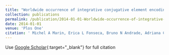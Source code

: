 ```yaml
---
title: "Worldwide occurrence of integrative conjugative element encoding multidrug resistance determinants in epidemic Vibrio cholerae O1."
collection: publications
permalink: /publication/2014-01-01-Worldwide-occurrence-of-integrative-conjugative-element-encoding-multidrug-resistance-determinants-in-epidemic-Vibrio-cholerae-O1
date: 2014-01-01
venue: 'Plos One'
citation: ' Michel A Marin, Erica L Fonseca, Bruno N Andrade, Adriana C Cabral, Ana Carolina P Vicente, &quot;Worldwide Occurrence of Integrative Conjugative Element Encoding Multidrug Resistance Determinants in Epidemic Vibrio cholerae O1..&quot; Plos One, 2014.'
---
```

Use [Google Scholar](https://scholar.google.com/scholar?hl=pt-BR&as_sdt=0%2C5&q=Worldwide+occurrence+of+integrative+conjugative+element+encoding+multidrug+resistance+determinants+in+epidemic+Vibrio+cholerae+O1&btnG=){:target="_blank"} for full citation 
